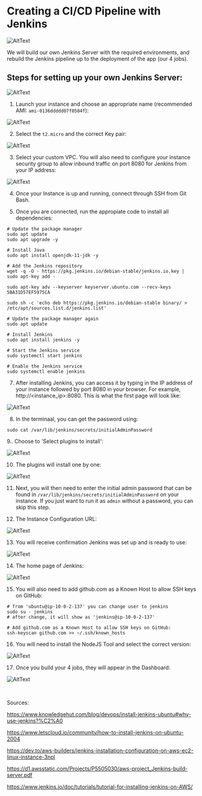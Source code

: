 # Creating a CI/CD Pipeline with Jenkins

![AltText](Images/diagram_pipeline.png)

We will build our own Jenkins Server with the required environments, and rebuild the Jenkins pipeline up to the deployment of the app (our 4 jobs).


## Steps for setting up your own Jenkins Server:

![AltText](Images/diagram.png)

1. Launch your instance and choose an appropriate name (recommended AMI: `ami-0136ddddd07f0584f`):

![AltText](Images/i1.png)

2. Select the `t2.micro` and the correct Key pair:

![AltText](Images/i2.png)

3. Select your custom VPC. You will also need to configure your instance security group to allow inbound traffic on port 8080 for Jenkins from your IP address:

![AltText](Images/i3.png)

4. Once your Instance is up and running, connect through SSH from Git Bash.

5. Once you are connected, run the appropiate code to install all dependencies:

```shell
# Update the package manager
sudo apt update
sudo apt upgrade -y

# Install Java
sudo apt install openjdk-11-jdk -y

# Add the Jenkins repository
wget -q -O - https://pkg.jenkins.io/debian-stable/jenkins.io.key | sudo apt-key add -

sudo apt-key adv --keyserver keyserver.ubuntu.com --recv-keys 5BA31D57EF5975CA

sudo sh -c 'echo deb https://pkg.jenkins.io/debian-stable binary/ > /etc/apt/sources.list.d/jenkins.list'

# Update the package manager again
sudo apt update

# Install Jenkins
sudo apt install jenkins -y

# Start the Jenkins service
sudo systemctl start jenkins

# Enable the Jenkins service
sudo systemctl enable jenkins

```


7. After installing Jenkins, you can access it by typing in the IP address of your instance followed by port 8080 in your browser. For example, http://<instance_ip>:8080. This is what the first page will look like:

![AltText](Images/i4.png)

8. In the terminaal, you can get the password using:

```shell
sudo cat /var/lib/jenkins/secrets/initialAdminPassword
```

9.. Choose to 'Select plugins to install':

![AltText](Images/i5.png)

10. The plugins will install one by one:

![AltText](Images/i6.png)

11. Next, you will then need to enter the initial admin password that can be found in `/var/lib/jenkins/secrets/initialAdminPassword` on your instance. If you just want to run it as `admin` without a password, you can skip this step. 

12. The Instance Configuration URL:

![AltText](Images/i7.png)

13. You will receive confirmation Jenkins was set up and is ready to use:

![AltText](Images/i8.png)

14. The home page of Jenkins:

![AltText](Images/i9.png)

15. You will also need to add github.com as a Known Host to allow SSH keys on GitHub:


```shell
# from 'ubuntu@ip-10-0-2-137' you can change user to jenkins
sudo su - jenkins
# after change, it will show as 'jenkins@ip-10-0-2-137'

# Add github.com as a Known Host to allow SSH keys on GitHub:
ssh-keyscan github.com >> ~/.ssh/known_hosts
```

16. You will need to install the NodeJS Tool and select the correct version:

![AltText](Images/i11.png)

17. Once you build your 4 jobs, they will appear in the Dashboard:

![AltText](Images/t1.png)



<br>

Sources:

https://www.knowledgehut.com/blog/devops/install-jenkins-ubuntu#why-use-jenkins?%C2%A0

https://www.letscloud.io/community/how-to-install-jenkins-on-ubuntu-2004

https://dev.to/aws-builders/jenkins-installation-configuration-on-aws-ec2-linux-instance-3npl

https://d1.awsstatic.com/Projects/P5505030/aws-project_Jenkins-build-server.pdf

https://www.jenkins.io/doc/tutorials/tutorial-for-installing-jenkins-on-AWS/
